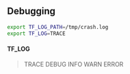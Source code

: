 ## Debugging

```sh
export TF_LOG_PATH=/tmp/crash.log
export TF_LOG=TRACE
```

#### TF_LOG

> TRACE
> DEBUG
> INFO
> WARN
> ERROR
